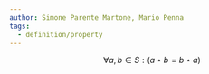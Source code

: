 ```yaml
---
author: Simone Parente Martone, Mario Penna
tags:
  - definition/property
---
```

$$\forall a, b \in S : (a \star b = b \star a) $$
